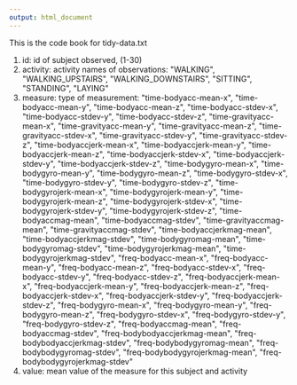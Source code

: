 ```yaml
---
output: html_document
---
```


This is the code book for tidy-data.txt

1. id: id of subject observed, (1-30)
2. activity: activity names of observations: "WALKING", "WALKING_UPSTAIRS", "WALKING_DOWNSTAIRS", "SITTING", "STANDING", "LAYING"
3. measure: type of measurement: "time-bodyacc-mean-x", "time-bodyacc-mean-y", "time-bodyacc-mean-z", "time-bodyacc-stdev-x", "time-bodyacc-stdev-y", "time-bodyacc-stdev-z", "time-gravityacc-mean-x", "time-gravityacc-mean-y", "time-gravityacc-mean-z", "time-gravityacc-stdev-x", "time-gravityacc-stdev-y", "time-gravityacc-stdev-z", "time-bodyaccjerk-mean-x", "time-bodyaccjerk-mean-y", "time-bodyaccjerk-mean-z", "time-bodyaccjerk-stdev-x", "time-bodyaccjerk-stdev-y", "time-bodyaccjerk-stdev-z", "time-bodygyro-mean-x", "time-bodygyro-mean-y", "time-bodygyro-mean-z", "time-bodygyro-stdev-x", "time-bodygyro-stdev-y", "time-bodygyro-stdev-z", "time-bodygyrojerk-mean-x", "time-bodygyrojerk-mean-y", "time-bodygyrojerk-mean-z", "time-bodygyrojerk-stdev-x", "time-bodygyrojerk-stdev-y", "time-bodygyrojerk-stdev-z", "time-bodyaccmag-mean", "time-bodyaccmag-stdev", "time-gravityaccmag-mean", "time-gravityaccmag-stdev", "time-bodyaccjerkmag-mean", "time-bodyaccjerkmag-stdev", "time-bodygyromag-mean", "time-bodygyromag-stdev", "time-bodygyrojerkmag-mean", "time-bodygyrojerkmag-stdev", "freq-bodyacc-mean-x", "freq-bodyacc-mean-y", "freq-bodyacc-mean-z", "freq-bodyacc-stdev-x", "freq-bodyacc-stdev-y", "freq-bodyacc-stdev-z", "freq-bodyaccjerk-mean-x", "freq-bodyaccjerk-mean-y", "freq-bodyaccjerk-mean-z", "freq-bodyaccjerk-stdev-x", "freq-bodyaccjerk-stdev-y", "freq-bodyaccjerk-stdev-z", "freq-bodygyro-mean-x", "freq-bodygyro-mean-y", "freq-bodygyro-mean-z", "freq-bodygyro-stdev-x", "freq-bodygyro-stdev-y", "freq-bodygyro-stdev-z", "freq-bodyaccmag-mean", "freq-bodyaccmag-stdev", "freq-bodybodyaccjerkmag-mean", "freq-bodybodyaccjerkmag-stdev", "freq-bodybodygyromag-mean", "freq-bodybodygyromag-stdev", "freq-bodybodygyrojerkmag-mean", "freq-bodybodygyrojerkmag-stdev"
4. value: mean value of the measure for this subject and activity

